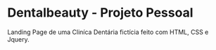 # Dentalbeauty - Projeto Pessoal
Landing Page de uma Cliníca Dentária fictícia feito com HTML, CSS e Jquery.
